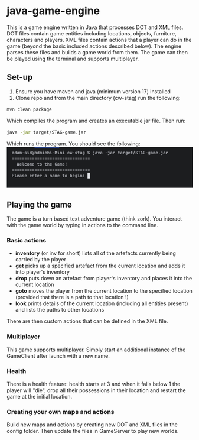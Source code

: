 # java-game-engine

This is a game engine written in Java that processes DOT and XML files. DOT files contain game entities including locations, objects, furniture, characters and players. XML files contain actions that a player can do in the game (beyond the basic included actions described below). The engine parses these files and builds a game world from them. The game can then be played using the terminal and supports multiplayer.

## Set-up

1. Ensure you have maven and java (minimum version 17) installed
2. Clone repo and from the main directory (cw-stag) run the following:
```bash
mvn clean package
```
Which compiles the program and creates an executable jar file. Then run:
```bash
java -jar target/STAG-game.jar
```
Which runs the program. You should see the following:
![Start-up screenshot](readme-images/start-up.png)

## Playing the game

The game is a turn based text adventure game (think zork). You interact with the game world by typing in actions to the command line.

### Basic actions

- **inventory** (or inv for short) lists all of the artefacts currently being carried by the player
- **get** picks up a specified artefact from the current location and adds it into player's inventory
- **drop** puts down an artefact from player's inventory and places it into the current location
- **goto** moves the player from the current location to the specified location (provided that there is a path to that location !)
- **look** prints details of the current location (including all entities present) and lists the paths to other locations

There are then custom actions that can be defined in the XML file.

### Multiplayer

This game supports multiplayer. Simply start an additional instance of the GameClient after launch with a new name.

### Health

There is a health feature: health starts at 3 and when it falls below 1 the player will "die", drop all their possessions in their location and restart the game at the initial location.

### Creating your own maps and actions

Build new maps and actions by creating new DOT and XML files in the config folder. Then update the files in GameServer to play new worlds.